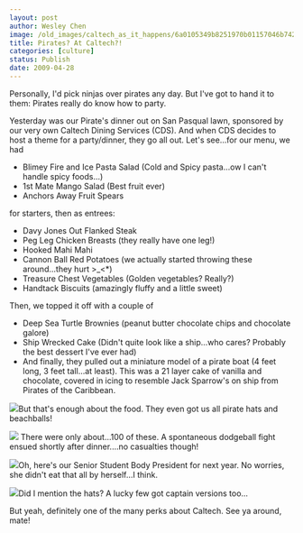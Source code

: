 ```yaml
---
layout: post
author: Wesley Chen
image: /old_images/caltech_as_it_happens/6a0105349b8251970b01157046b742970b.jpg
title: Pirates? At Caltech?!
categories: [culture]
status: Publish
date: 2009-04-28
---
```


Personally, I'd pick ninjas over pirates any day. But I've got to hand it to them: Pirates really do know how to party.

Yesterday was our Pirate's dinner out on San Pasqual lawn, sponsored by our very own Caltech Dining Services (CDS). And when CDS decides to host a theme for a party/dinner, they go all out. 
Let's see...for our menu, we had 

- Blimey Fire and Ice Pasta Salad (Cold and Spicy pasta...ow I can't handle spicy foods...)
- 1st Mate Mango Salad (Best fruit ever)
- Anchors Away Fruit Spears

for starters, then as entrees:

- Davy Jones Out Flanked Steak 
- Peg Leg Chicken Breasts (they really have one leg!)
- Hooked Mahi Mahi
- Cannon Ball Red Potatoes (we actually started throwing these around...they hurt &gt;_&lt;*)
- Treasure Chest Vegetables (Golden vegetables? Really?)
- Handtack Biscuits (amazingly fluffy and a little sweet)

Then, we topped it off with a couple of 

- Deep Sea Turtle Brownies (peanut butter chocolate chips and chocolate galore)
- Ship Wrecked Cake (Didn't quite look like a ship...who cares? Probably the best dessert I've ever had)
- And finally, they pulled out a miniature model of a pirate boat (4 feet long, 3 feet tall...at least). This was a 21 layer cake of vanilla and chocolate, covered in icing to resemble Jack Sparrow's on ship from Pirates of the Caribbean. 


![](/old_images/caltech_as_it_happens/6a0105349b8251970b01156f50aaa4970c.jpg)But that's enough about the food. They even got us all pirate hats and beachballs!

![](/old_images/caltech_as_it_happens/6a0105349b8251970b01157046b7fa970b.jpg)
There were only about...100 of these. A spontaneous dodgeball fight ensued shortly after dinner....no casualties though!

![](/old_images/caltech_as_it_happens/6a0105349b8251970b01157046b85c970b.jpg)Oh, here's our Senior Student Body President for next year. No worries, she didn't eat that all by herself...I think.


![](/old_images/caltech_as_it_happens/6a0105349b8251970b01157046b909970b.jpg)Did I mention the hats? A lucky few got captain versions too...

But yeah, definitely one of the many perks about Caltech. See ya around, mate!
